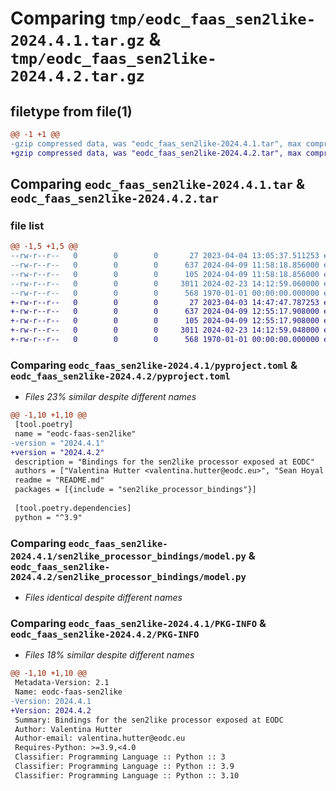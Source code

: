 # Comparing `tmp/eodc_faas_sen2like-2024.4.1.tar.gz` & `tmp/eodc_faas_sen2like-2024.4.2.tar.gz`

## filetype from file(1)

```diff
@@ -1 +1 @@
-gzip compressed data, was "eodc_faas_sen2like-2024.4.1.tar", max compression
+gzip compressed data, was "eodc_faas_sen2like-2024.4.2.tar", max compression
```

## Comparing `eodc_faas_sen2like-2024.4.1.tar` & `eodc_faas_sen2like-2024.4.2.tar`

### file list

```diff
@@ -1,5 +1,5 @@
--rw-r--r--   0        0        0       27 2023-04-04 13:05:37.511253 eodc_faas_sen2like-2024.4.1/README.md
--rw-r--r--   0        0        0      637 2024-04-09 11:58:18.856000 eodc_faas_sen2like-2024.4.1/pyproject.toml
--rw-r--r--   0        0        0      105 2024-04-09 11:58:18.856000 eodc_faas_sen2like-2024.4.1/sen2like_processor_bindings/__init__.py
--rw-r--r--   0        0        0     3011 2024-02-23 14:12:59.060000 eodc_faas_sen2like-2024.4.1/sen2like_processor_bindings/model.py
--rw-r--r--   0        0        0      568 1970-01-01 00:00:00.000000 eodc_faas_sen2like-2024.4.1/PKG-INFO
+-rw-r--r--   0        0        0       27 2023-04-03 14:47:47.787253 eodc_faas_sen2like-2024.4.2/README.md
+-rw-r--r--   0        0        0      637 2024-04-09 12:55:17.908000 eodc_faas_sen2like-2024.4.2/pyproject.toml
+-rw-r--r--   0        0        0      105 2024-04-09 12:55:17.908000 eodc_faas_sen2like-2024.4.2/sen2like_processor_bindings/__init__.py
+-rw-r--r--   0        0        0     3011 2024-02-23 14:12:59.048000 eodc_faas_sen2like-2024.4.2/sen2like_processor_bindings/model.py
+-rw-r--r--   0        0        0      568 1970-01-01 00:00:00.000000 eodc_faas_sen2like-2024.4.2/PKG-INFO
```

### Comparing `eodc_faas_sen2like-2024.4.1/pyproject.toml` & `eodc_faas_sen2like-2024.4.2/pyproject.toml`

 * *Files 23% similar despite different names*

```diff
@@ -1,10 +1,10 @@
 [tool.poetry]
 name = "eodc-faas-sen2like"
-version = "2024.4.1"
+version = "2024.4.2"
 description = "Bindings for the sen2like processor exposed at EODC"
 authors = ["Valentina Hutter <valentina.hutter@eodc.eu>", "Sean Hoyal <sean.hoyal@eodc.eu>", "Lukas Weidenholzer <lukas.weidenholzer@eodc.eu>"]
 readme = "README.md"
 packages = [{include = "sen2like_processor_bindings"}]
 
 [tool.poetry.dependencies]
 python = "^3.9"
```

### Comparing `eodc_faas_sen2like-2024.4.1/sen2like_processor_bindings/model.py` & `eodc_faas_sen2like-2024.4.2/sen2like_processor_bindings/model.py`

 * *Files identical despite different names*

### Comparing `eodc_faas_sen2like-2024.4.1/PKG-INFO` & `eodc_faas_sen2like-2024.4.2/PKG-INFO`

 * *Files 18% similar despite different names*

```diff
@@ -1,10 +1,10 @@
 Metadata-Version: 2.1
 Name: eodc-faas-sen2like
-Version: 2024.4.1
+Version: 2024.4.2
 Summary: Bindings for the sen2like processor exposed at EODC
 Author: Valentina Hutter
 Author-email: valentina.hutter@eodc.eu
 Requires-Python: >=3.9,<4.0
 Classifier: Programming Language :: Python :: 3
 Classifier: Programming Language :: Python :: 3.9
 Classifier: Programming Language :: Python :: 3.10
```

